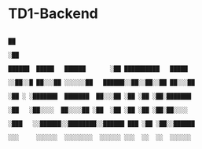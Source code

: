 # TD1-Backend


                                                                                                         ██                    
                                                                                                        ░██                    
                                                                           ██████  █████   ██████       ░██ ██████████   █████ 
                                                                          ░░██░░█ ██░░░██ ░░░░░░██   ██████░░██░░██░░██ ██░░░██
                                                                           ░██ ░ ░███████  ███████  ██░░░██ ░██ ░██ ░██░███████
                                                                           ░██   ░██░░░░  ██░░░░██ ░██  ░██ ░██ ░██ ░██░██░░░░ 
                                                                          ░███   ░░██████░░████████░░██████ ███ ░██ ░██░░██████
                                                                          ░░░     ░░░░░░  ░░░░░░░░  ░░░░░░ ░░░  ░░  ░░  ░░░░░░ 
